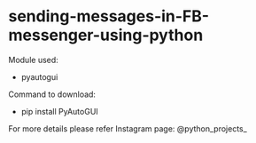 # sending-messages-in-FB-messenger-using-python

Module used: 
  - pyautogui

Command to download:
  - pip install PyAutoGUI
  
For more details please refer Instagram page: @python_projects_
